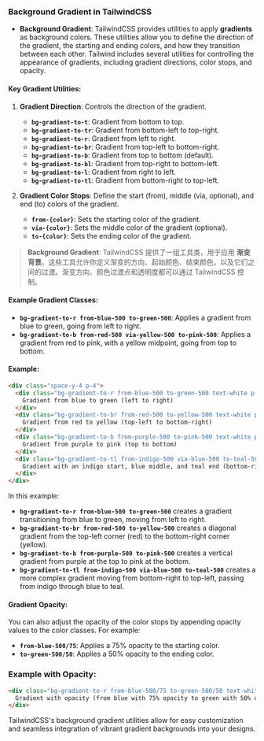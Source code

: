 ### Background Gradient in TailwindCSS

- **Background Gradient**: TailwindCSS provides utilities to apply **gradients** as background colors. These utilities allow you to define the direction of the gradient, the starting and ending colors, and how they transition between each other. Tailwind includes several utilities for controlling the appearance of gradients, including gradient directions, color stops, and opacity.

#### Key Gradient Utilities:
1. **Gradient Direction**: Controls the direction of the gradient.
   - **`bg-gradient-to-t`**: Gradient from bottom to top.
   - **`bg-gradient-to-tr`**: Gradient from bottom-left to top-right.
   - **`bg-gradient-to-r`**: Gradient from left to right.
   - **`bg-gradient-to-br`**: Gradient from top-left to bottom-right.
   - **`bg-gradient-to-b`**: Gradient from top to bottom (default).
   - **`bg-gradient-to-bl`**: Gradient from top-right to bottom-left.
   - **`bg-gradient-to-l`**: Gradient from right to left.
   - **`bg-gradient-to-tl`**: Gradient from bottom-right to top-left.

2. **Gradient Color Stops**: Define the start (from), middle (via, optional), and end (to) colors of the gradient.
   - **`from-{color}`**: Sets the starting color of the gradient.
   - **`via-{color}`**: Sets the middle color of the gradient (optional).
   - **`to-{color}`**: Sets the ending color of the gradient.

> **Background Gradient**: TailwindCSS 提供了一组工具类，用于应用 **渐变背景**。这些工具允许你定义渐变的方向、起始颜色、结束颜色，以及它们之间的过渡。渐变方向、颜色过渡点和透明度都可以通过 TailwindCSS 控制。

#### Example Gradient Classes:
  - **`bg-gradient-to-r from-blue-500 to-green-500`**: Applies a gradient from blue to green, going from left to right.
  - **`bg-gradient-to-b from-red-500 via-yellow-500 to-pink-500`**: Applies a gradient from red to pink, with a yellow midpoint, going from top to bottom.

#### Example:

<audio src="C:\Users\10691\Downloads\这里展示了`bg-gradie.mp3"></audio>

```html
<div class="space-y-4 p-4">
  <div class="bg-gradient-to-r from-blue-500 to-green-500 text-white p-4">
    Gradient from blue to green (left to right)
  </div>
  <div class="bg-gradient-to-br from-red-500 to-yellow-500 text-white p-4">
    Gradient from red to yellow (top-left to bottom-right)
  </div>
  <div class="bg-gradient-to-b from-purple-500 to-pink-500 text-white p-4">
    Gradient from purple to pink (top to bottom)
  </div>
  <div class="bg-gradient-to-tl from-indigo-500 via-blue-500 to-teal-500 text-white p-4">
    Gradient with an indigo start, blue middle, and teal end (bottom-right to top-left)
  </div>
</div>
```

In this example:
- **`bg-gradient-to-r from-blue-500 to-green-500`** creates a gradient transitioning from blue to green, moving from left to right.
- **`bg-gradient-to-br from-red-500 to-yellow-500`** creates a diagonal gradient from the top-left corner (red) to the bottom-right corner (yellow).
- **`bg-gradient-to-b from-purple-500 to-pink-500`** creates a vertical gradient from purple at the top to pink at the bottom.
- **`bg-gradient-to-tl from-indigo-500 via-blue-500 to-teal-500`** creates a more complex gradient moving from bottom-right to top-left, passing from indigo through blue to teal.

#### Gradient Opacity:
You can also adjust the opacity of the color stops by appending opacity values to the color classes. For example:
- **`from-blue-500/75`**: Applies a 75% opacity to the starting color.
- **`to-green-500/50`**: Applies a 50% opacity to the ending color.

### Example with Opacity:

```html
<div class="bg-gradient-to-r from-blue-500/75 to-green-500/50 text-white p-4">
  Gradient with opacity (from blue with 75% opacity to green with 50% opacity)
</div>
```

TailwindCSS's background gradient utilities allow for easy customization and seamless integration of vibrant gradient backgrounds into your designs.